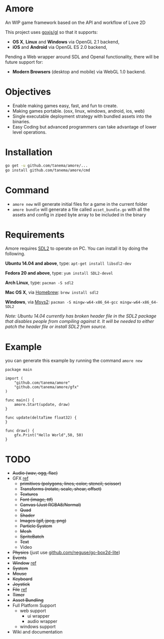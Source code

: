 # Amore

An WIP game framework based on the API and workflow of Love 2D
 
This project uses [goxjs/gl](https://github.com/goxjs/gl) so that it supports:

- **OS X**, **Linux** and **Windows** via OpenGL 2.1 backend,
- **iOS** and **Android** via OpenGL ES 2.0 backend,

Pending a Web wrapper around SDL and Openal functionality, there will be future support for:

- **Modern Browsers** (desktop and mobile) via WebGL 1.0 backend.

Objectives
==========
* Enable making games easy, fast, and fun to create.
* Making games portable. (osx, linux, windows, android, ios, web)
* Single executable deployment strategy with bundled assets into the binaries.
* Easy Coding but advanced programmers can take advantage of lower level operations.
 
Installation
============

```bash
go get -u github.com/tanema/amore/...
go install github.com/tanema/amore/cmd
```

Command
=======

* `amore new` will generate initial files for a game in the current folder
* `amore bundle` will generate a file called `asset_bundle.go` with all the assets and config in ziped byte array to be included in the binary
 
Requirements
============
Amore requires [SDL2](http://libsdl.org/download-2.0.php) to operate on PC. You can install it by doing the following.

__Ubuntu 14.04 and above__, type: `apt-get install libsdl2-dev`  

__Fedora 20 and above__, type: `yum install SDL2-devel`

__Arch Linux__, type: `pacman -S sdl2`

__Mac OS X__, via [Homebrew](http://brew.sh): `brew install sdl2`

__Windows__, via [Msys2](https://msys2.github.io): `pacman -S mingw-w64-x86_64-gcc mingw-w64-x86_64-SDL2`

_Note: Ubuntu 14.04 currently has broken header file in the SDL2 package that disables people from compiling against it. It will be needed to either patch the header file or install SDL2 from source._

Example
=======
you can generate this example by running the command `amore new`

```golang
package main

import (
	"github.com/tanema/amore"
	"github.com/tanema/amore/gfx"
)

func main() {
	amore.Start(update, draw)
}

func update(deltaTime float32) {
}

func draw() {
	gfx.Print("Hello World",50, 50)
}
```

TODO
=====
* ~~Audio (wav, ogg, flac)~~
* GFX [ref](https://love2d.org/wiki/love.graphics)
  - ~~primitives (polygons, lines, color, stencil, scissor)~~
  - ~~Transforms (rotate, scale, shear, offset)~~
  - ~~Textures~~
  - ~~Font (image, ttf)~~
  - ~~Canvas (Just RGBA8/Normal)~~
  - ~~Quad~~
  - ~~Shader~~
  - ~~Images (gif, jpeg, png)~~
  - ~~Particle System~~
  - ~~Mesh~~
  - ~~SpriteBatch~~
  - ~~Text~~
  - Video
* ~~Physics~~ (just use [github.com/neguse/go-box2d-lite](https://github.com/neguse/go-box2d-lite))
* ~~Events~~
* ~~Window~~ [ref](https://love2d.org/wiki/love.window)
* ~~System~~
* ~~Mouse~~
* ~~Keyboard~~
* ~~Joystick~~
* ~~File~~ [ref](https://love2d.org/wiki/love.filesystem)
* ~~Timer~~
* ~~Asset Bundling~~
* Full Platform Support 
  - web support
    * ui wrapper
    * audio wrapper
  - windows support
* Wiki and documentation

